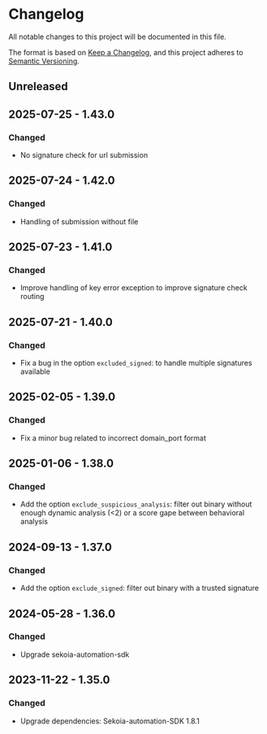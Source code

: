 # Changelog

All notable changes to this project will be documented in this file.

The format is based on [Keep a Changelog](https://keepachangelog.com/en/1.0.0/),
and this project adheres to [Semantic Versioning](https://semver.org/spec/v2.0.0.html).

## Unreleased

## 2025-07-25 - 1.43.0

### Changed

- No signature check for url submission

## 2025-07-24 - 1.42.0

### Changed

- Handling of submission without file

## 2025-07-23 - 1.41.0

### Changed

- Improve handling of key error exception to improve signature check routing

## 2025-07-21 - 1.40.0

### Changed

- Fix a bug in the option `excluded_signed`: to handle multiple signatures available

## 2025-02-05 - 1.39.0

### Changed

- Fix a minor bug related to incorrect domain_port format

## 2025-01-06 - 1.38.0

### Changed

- Add the option `exclude_suspicious_analysis`: filter out binary without enough dynamic analysis (<2) or a score gape between behavioral analysis

## 2024-09-13 - 1.37.0

### Changed

- Add the option `exclude_signed`: filter out binary with a trusted signature

## 2024-05-28 - 1.36.0

### Changed

- Upgrade sekoia-automation-sdk

## 2023-11-22 - 1.35.0

### Changed

- Upgrade dependencies: Sekoia-automation-SDK 1.8.1
